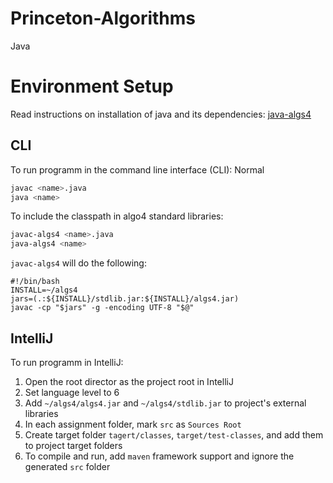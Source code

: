 # Princeton-Algorithms
Java

# Environment Setup
Read instructions on installation of java and its dependencies: [java-algs4](http://algs4.cs.princeton.edu/mac/)

## CLI
To run programm in the command line interface (CLI):
Normal
```bash
javac <name>.java
java <name>
```
To include the classpath in algo4 standard libraries:
```bash
javac-algs4 <name>.java
java-algs4 <name>
```

`javac-algs4` will do the following:
```
#!/bin/bash
INSTALL=~/algs4
jars=(.:${INSTALL}/stdlib.jar:${INSTALL}/algs4.jar)
javac -cp "$jars" -g -encoding UTF-8 "$@"
```

## IntelliJ
To run programm in IntelliJ:

1. Open the root director as the project root in IntelliJ
1. Set language level to 6
1. Add `~/algs4/algs4.jar` and `~/algs4/stdlib.jar` to project's external libraries
1. In each assignment folder, mark `src` as `Sources Root`
1. Create target folder `tagert/classes`, `target/test-classes`, and add them to project target folders
1. To compile and run, add `maven` framework support and ignore the generated `src` folder

